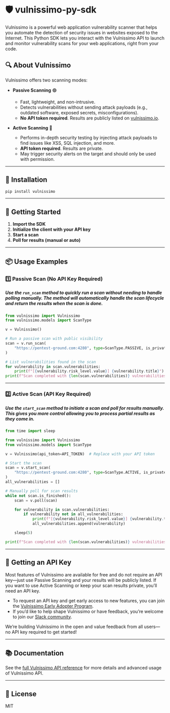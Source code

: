 # 🛡️ vulnissimo-py-sdk

Vulnissimo is a powerful web application vulnerability scanner that helps you automate the detection of security issues in websites exposed to the Internet. This Python SDK lets you interact with the Vulnissimo API to launch and monitor vulnerability scans for your web applications, right from your code.


## 🔍 About Vulnissimo

Vulnissimo offers two scanning modes:

- **Passive Scanning** 🟢

  - Fast, lightweight, and non-intrusive.
  - Detects vulnerabilities without sending attack payloads (e.g., outdated software, exposed secrets, misconfigurations).
  - **No API token required**. Results are publicly listed on [vulnissimo.io](https://vulnissimo.io/).
- **Active Scanning** 🔴

  - Performs in-depth security testing by injecting attack payloads to find issues like XSS, SQL injection, and more.
  - **API token required**. Results are private.
  - May trigger security alerts on the target and should only be used with permission.

---

## 🚀 Installation

```bash
pip install vulnissimo
```

---

## 🏁 Getting Started

1. **Import the SDK**
2. **Initialize the client with your API key**
3. **Start a scan**
4. **Poll for results (manual or auto)**

---

## 📦 Usage Examples

### 1️⃣ Passive Scan (No API Key Required)

##### Use the `run_scan` method to quickly run a scan without needing to handle polling manually. The method will automatically handle the scan lifecycle and return the results when the scan is done.

```python
from vulnissimo import Vulnissimo
from vulnissimo.models import ScanType

v = Vulnissimo()

# Run a passive scan with public visibility
scan = v.run_scan(
    "https://pentest-ground.com:4280", type=ScanType.PASSIVE, is_private=False
)

# List vulnerabilities found in the scan
for vulnerability in scan.vulnerabilities:
    print(f"[{vulnerability.risk_level.value}] {vulnerability.title}")
print(f"Scan completed with {len(scan.vulnerabilities)} vulnerabilities found.")

```

---

### 2️⃣ Active Scan (API Key Required)

##### Use the `start_scan` method to initiate a scan and poll for results manually. This gives you more control allowing you to process partial results as they come in.

```python
from time import sleep

from vulnissimo import Vulnissimo
from vulnissimo.models import ScanType

v = Vulnissimo(api_token=API_TOKEN)  # Replace with your API token

# Start the scan
scan = v.start_scan(
    "https://pentest-ground.com:4280", type=ScanType.ACTIVE, is_private=True
)
all_vulnerabilities = []

# Manually poll for scan results
while not scan.is_finished():
    scan = v.poll(scan)

    for vulnerability in scan.vulnerabilities:
        if vulnerability not in all_vulnerabilities:
            print(f"[{vulnerability.risk_level.value}] {vulnerability.title}")
            all_vulnerabilities.append(vulnerability)

    sleep(5)

print(f"Scan completed with {len(scan.vulnerabilities)} vulnerabilities found.")
```

---

## 🔑 Getting an API Key

Most features of Vulnissimo are available for free and do not require an API key—just use Passive Scanning and your results will be publicly listed. If you want to use Active Scanning or keep your scan results private, you’ll need an API key.

- To request an API key and get early access to new features, you can join the [Vulnissimo Early Adopter Program](https://vulnissimo.io/join).
- If you’d like to help shape Vulnissimo or have feedback, you’re welcome to join our [Slack community](https://vulnissimo.io/join-slack).

We’re building Vulnissimo in the open and value feedback from all users—no API key required to get started!

---

## 📚 Documentation

See the [full Vulnissimo API reference](https://vulnissimo.io/api-reference) for more details and advanced usage of Vulnissimo API.

---

## 📝 License

MIT
